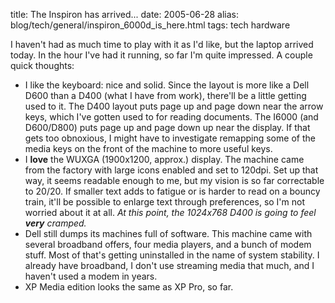 title: The Inspiron has arrived...
date: 2005-06-28
alias: blog/tech/general/inspiron_6000d_is_here.html
tags: tech hardware

I haven't had as much time to play with it as I'd like, but the laptop
arrived today.  In the hour I've had it running, so far I'm quite impressed.
A couple quick thoughts:

<ul>
<li>I like the keyboard: nice and solid.  Since the layout is more like
 a Dell D600 than a D400 (what I have from work), there'll be a little
 getting used to it. The D400 layout puts page up and page down near the
 arrow keys, which I've gotten used to for reading documents. The I6000
 (and D600/D800) puts page up and page down up near the display. If
 that gets too obnoxious, I might have to investigate remapping some
 of the media keys on the front of the machine to more useful keys.
<li>I <b>love</b> the WUXGA (1900x1200, approx.) display.  The machine
  came from the factory with large icons
  enabled and set to 120dpi. Set up that way, it seems readable enough
  to me, but my vision is so far correctable to 20/20. If smaller
  text adds to fatigue or is harder to read on a bouncy train, it'll
  be possible to enlarge text through preferences, so I'm not worried
  about it at all. <i>At this point, the 1024x768 D400 is going to
  feel <b>very</b> cramped.</i>
<li>Dell still dumps its machines full of software.  This machine came
  with several broadband offers, four media players, and a bunch of
  modem stuff.  Most of that's getting uninstalled in the name of
  system stability. I already have broadband, I don't use streaming media
  that much, and I haven't used a modem in years.
<li>XP Media edition looks the same as XP Pro, so far.
</ul>
